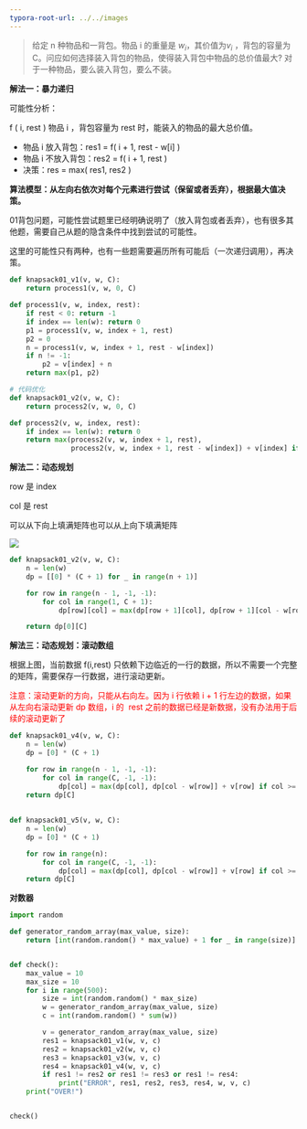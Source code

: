 ```yaml
---
typora-root-url: ../../images
---
```


> 给定 n 种物品和一背包。物品 i 的重量是 $w_i$，其价值为$v_i$ ，背包的容量为 C。问应如何选择装入背包的物品，使得装入背包中物品的总价值最大? 对于一种物品，要么装入背包，要么不装。



**解法一：暴力递归**

可能性分析：

   f ( i, rest ) 物品 i ，背包容量为 rest 时，能装入的物品的最大总价值。

- 物品 i 放入背包：res1 = f( i + 1, rest - w[i] )
- 物品 i 不放入背包：res2 = f( i + 1, rest )
- 决策：res = max( res1, res2 )

 

**算法模型：从左向右依次对每个元素进行尝试（保留或者丢弃），根据最大值决策。**

01背包问题，可能性尝试题里已经明确说明了（放入背包或者丢弃），也有很多其他题，需要自己从题的隐含条件中找到尝试的可能性。

这里的可能性只有两种，也有一些题需要遍历所有可能后（一次递归调用），再决策。



```python
def knapsack01_v1(v, w, C):
    return process1(v, w, 0, C)

def process1(v, w, index, rest):
    if rest < 0: return -1
    if index == len(w): return 0
    p1 = process1(v, w, index + 1, rest)
    p2 = 0
    n = process1(v, w, index + 1, rest - w[index])
    if n != -1:
        p2 = v[index] + n
    return max(p1, p2)

# 代码优化
def knapsack01_v2(v, w, C):
    return process2(v, w, 0, C)

def process2(v, w, index, rest):
    if index == len(w): return 0
    return max(process2(v, w, index + 1, rest),
               process2(v, w, index + 1, rest - w[index]) + v[index] if rest >= w[index] else 0)
```



**解法二：动态规划**

row 是 index 

col 是 rest

可以从下向上填满矩阵也可以从上向下填满矩阵

![](/algorithm/screenshot-20221013-203420.png)

```python
def knapsack01_v2(v, w, C):
    n = len(w)
    dp = [[0] * (C + 1) for _ in range(n + 1)]

    for row in range(n - 1, -1, -1):
        for col in range(1, C + 1):
            dp[row][col] = max(dp[row + 1][col], dp[row + 1][col - w[row]] + v[row] if col >= w[row] else 0)

    return dp[0][C]
```



**解法三：动态规划：滚动数组**

根据上图，当前数据 f(i,rest) 只依赖下边临近的一行的数据，所以不需要一个完整的矩阵，需要保存一行数据，进行滚动更新。

<font color=red>注意：滚动更新的方向，只能从右向左。因为 i 行依赖 i + 1 行左边的数据，如果从左向右滚动更新 dp 数组，i 的  rest 之前的数据已经是新数据，没有办法用于后续的滚动更新了</font>

```python
def knapsack01_v4(v, w, C):
    n = len(w)
    dp = [0] * (C + 1)

    for row in range(n - 1, -1, -1):
        for col in range(C, -1, -1):
            dp[col] = max(dp[col], dp[col - w[row]] + v[row] if col >= w[row] else 0)
    return dp[C]
  
  
def knapsack01_v5(v, w, C):
    n = len(w)
    dp = [0] * (C + 1)

    for row in range(n):
        for col in range(C, -1, -1):
            dp[col] = max(dp[col], dp[col - w[row]] + v[row] if col >= w[row] else 0)
    return dp[C]
```



**对数器**

```python
import random

def generator_random_array(max_value, size):
    return [int(random.random() * max_value) + 1 for _ in range(size)]


def check():
    max_value = 10
    max_size = 10
    for i in range(500):
        size = int(random.random() * max_size)
        w = generator_random_array(max_value, size)
        c = int(random.random() * sum(w))

        v = generator_random_array(max_value, size)
        res1 = knapsack01_v1(w, v, c)
        res2 = knapsack01_v2(w, v, c)
        res3 = knapsack01_v3(w, v, c)
        res4 = knapsack01_v4(w, v, c)
        if res1 != res2 or res1 != res3 or res1 != res4:
            print("ERROR", res1, res2, res3, res4, w, v, c)
    print("OVER!")


check()
```

